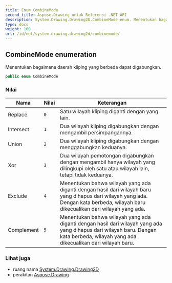 ```yaml
---
title: Enum CombineMode
second_title: Aspose.Drawing untuk Referensi .NET API
description: System.Drawing.Drawing2D.CombineMode enum. Menentukan bagaimana daerah kliping yang berbeda dapat digabungkan.
type: docs
weight: 160
url: /id/net/system.drawing.drawing2d/combinemode/
---
```

## CombineMode enumeration

Menentukan bagaimana daerah kliping yang berbeda dapat digabungkan.

```csharp
public enum CombineMode
```

### Nilai

| Nama | Nilai | Keterangan |
| --- | --- | --- |
| Replace | `0` | Satu wilayah kliping diganti dengan yang lain. |
| Intersect | `1` | Dua wilayah kliping digabungkan dengan mengambil persimpangannya. |
| Union | `2` | Dua wilayah kliping digabungkan dengan menggabungkan keduanya. |
| Xor | `3` | Dua wilayah pemotongan digabungkan dengan mengambil hanya wilayah yang dilingkupi oleh satu atau wilayah lain, tetapi tidak keduanya. |
| Exclude | `4` | Menentukan bahwa wilayah yang ada diganti dengan hasil dari wilayah baru yang dihapus dari wilayah yang ada. Dengan kata berbeda, wilayah baru dikecualikan dari wilayah yang ada. |
| Complement | `5` | Menentukan bahwa wilayah yang ada diganti dengan hasil dari wilayah yang ada yang dihapus dari wilayah baru. Dengan kata berbeda, wilayah yang ada dikecualikan dari wilayah baru. |

### Lihat juga

* ruang nama [System.Drawing.Drawing2D](../../system.drawing.drawing2d/)
* perakitan [Aspose.Drawing](../../)


